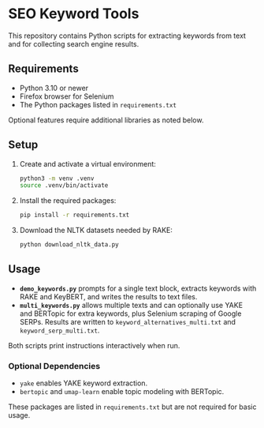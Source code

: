 # SEO Keyword Tools

This repository contains Python scripts for extracting keywords from text and for collecting search engine results.

## Requirements

- Python 3.10 or newer
- Firefox browser for Selenium
- The Python packages listed in `requirements.txt`

Optional features require additional libraries as noted below.

## Setup

1. Create and activate a virtual environment:

   ```bash
   python3 -m venv .venv
   source .venv/bin/activate
   ```

2. Install the required packages:

   ```bash
   pip install -r requirements.txt
   ```

3. Download the NLTK datasets needed by RAKE:

   ```bash
   python download_nltk_data.py
   ```

## Usage

- **`demo_keywords.py`** prompts for a single text block, extracts keywords with RAKE and KeyBERT, and writes the results to text files.
- **`multi_keywords.py`** allows multiple texts and can optionally use YAKE and BERTopic for extra keywords, plus Selenium scraping of Google SERPs. Results are written to `keyword_alternatives_multi.txt` and `keyword_serp_multi.txt`.

Both scripts print instructions interactively when run.

### Optional Dependencies

- `yake` enables YAKE keyword extraction.
- `bertopic` and `umap-learn` enable topic modeling with BERTopic.

These packages are listed in `requirements.txt` but are not required for basic usage.

